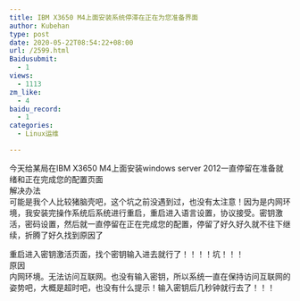 ```yaml
---
title: IBM X3650 M4上面安装系统停滞在正在为您准备界面
author: Kubehan
type: post
date: 2020-05-22T08:54:22+08:00
url: /2599.html
Baidusubmit:
  - 1
views:
  - 1113
zm_like:
  - 4
baidu_record:
  - 1
categories:
  - Linux运维

---
```

今天给某局在IBM X3650 M4上面安装windows server 2012一直停留在准备就绪和正在完成您的配置页面  
解决办法  
可能是我个人比较猪脑壳吧，这个坑之前没遇到过，也没有太注意！因为是内网环境，我安装完操作系统后系统进行重启，重启进入语言设置，协议接受。密钥激活，密码设置，然后就一直停留在正在完成您的配置，停留了好久好久就不往下继续，折腾了好久找到原因了

重启进入密钥激活页面，找个密钥输入进去就行了！！！！坑！！！  
原因  
内网环境。无法访问互联网。也没有输入密钥，所以系统一直在保持访问互联网的姿势吧，大概是超时吧，也没有什么提示！输入密钥后几秒钟就行去了！！！